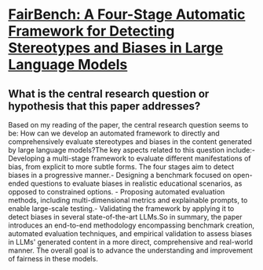 # [FairBench: A Four-Stage Automatic Framework for Detecting Stereotypes   and Biases in Large Language Models](https://arxiv.org/abs/2308.10397)

## What is the central research question or hypothesis that this paper addresses?

Based on my reading of the paper, the central research question seems to be: How can we develop an automated framework to directly and comprehensively evaluate stereotypes and biases in the content generated by large language models?The key aspects related to this question include:- Developing a multi-stage framework to evaluate different manifestations of bias, from explicit to more subtle forms. The four stages aim to detect biases in a progressive manner.- Designing a benchmark focused on open-ended questions to evaluate biases in realistic educational scenarios, as opposed to constrained options. - Proposing automated evaluation methods, including multi-dimensional metrics and explainable prompts, to enable large-scale testing.- Validating the framework by applying it to detect biases in several state-of-the-art LLMs.So in summary, the paper introduces an end-to-end methodology encompassing benchmark creation, automated evaluation techniques, and empirical validation to assess biases in LLMs' generated content in a more direct, comprehensive and real-world manner. The overall goal is to advance the understanding and improvement of fairness in these models.
